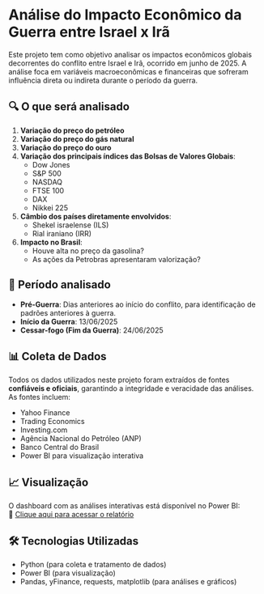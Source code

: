 # Análise do Impacto Econômico da Guerra entre Israel x Irã

Este projeto tem como objetivo analisar os impactos econômicos globais decorrentes do conflito entre Israel e Irã, ocorrido em junho de 2025. A análise foca em variáveis macroeconômicas e financeiras que sofreram influência direta ou indireta durante o período da guerra.

## 🔍 O que será analisado

1. **Variação do preço do petróleo**  
2. **Variação do preço do gás natural**  
3. **Variação do preço do ouro**  
4. **Variação dos principais índices das Bolsas de Valores Globais**:
   - Dow Jones  
   - S&P 500  
   - NASDAQ  
   - FTSE 100  
   - DAX  
   - Nikkei 225  
5. **Câmbio dos países diretamente envolvidos**:
   - Shekel israelense (ILS)  
   - Rial iraniano (IRR)  
6. **Impacto no Brasil**:
   - Houve alta no preço da gasolina?  
   - As ações da Petrobras apresentaram valorização?

## 📅 Período analisado

- **Pré-Guerra**: Dias anteriores ao início do conflito, para identificação de padrões anteriores à guerra.  
- **Início da Guerra**: 13/06/2025  
- **Cessar-fogo (Fim da Guerra)**: 24/06/2025

## 📊 Coleta de Dados

Todos os dados utilizados neste projeto foram extraídos de fontes **confiáveis e oficiais**, garantindo a integridade e veracidade das análises. As fontes incluem:

- Yahoo Finance  
- Trading Economics  
- Investing.com  
- Agência Nacional do Petróleo (ANP)  
- Banco Central do Brasil  
- Power BI para visualização interativa

## 📈 Visualização

O dashboard com as análises interativas está disponível no Power BI:  
🔗 [Clique aqui para acessar o relatório](https://app.powerbi.com/view?r=eyJrIjoiNjBjYTUwZWUtYzUyMS00ZjgyLWFhZTctYTI4ZjQ4YjRjZjAxIiwidCI6IjE0Y2JkNWE3LWVjOTQtNDZiYS1iMzE0LWNjMGZjOTcyYTE2MSIsImMiOjh9)

## 🛠️ Tecnologias Utilizadas

- Python (para coleta e tratamento de dados)  
- Power BI (para visualização)  
- Pandas, yFinance, requests, matplotlib (para análises e gráficos)
